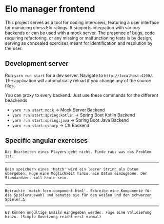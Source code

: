 # Elo manager frontend

This project serves as a tool for coding interviews, featuring a user interface for managing chess Elo ratings. It supports integration with various backends or can be used with a mock server. The presence of bugs, code requiring refactoring, or any missing or malfunctioning tests is by design, serving as concealed exercises meant for identification and resolution by the user.

## Development server

Run `yarn run start` for a dev server. Navigate to `http://localhost:4200/`. The application will automatically reload if you change any of the source files.

You can proxy to every backend. Just use these commands for the different beackends
- `yarn run start:mock` -> Mock Server Backend
- `yarn run start:spring:kotlin` -> Spring Boot Kotlin Backend
- `yarn run start:spring:java` -> Spring Boot Java Backend
- `yarn run start:csharp` -> C# Backend

## Specific angular exercises


```
Das Bearbeiten eines Players geht nicht. Finde raus was das Problem ist.
```

---

```
Beim speichern eines 'Match' wird ein leerer String als Datum übergeben. Füge eine Möglichkeit hinzu, ein Datum einzugeben. Der Standardwert soll heute sein.
```

---

```
Betrachte 'match-form.component.html'. Schreibe eine Komponente für die Spielerauswahl und benutze sie für den weißen und den schwarzen Spieler.∆
```

---
```
Es können ungültige Emails eingegeben werden. Füge eine Validierung hinzu. (Simple Umsetzung reicht erst einmal)
```
